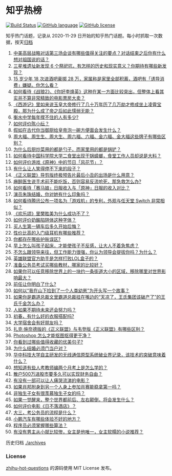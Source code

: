 # 知乎热榜
[![Build Status](https://github.com/ToWeLong/zhihu-hot-questions/workflows/CI/badge.svg)](https://github.com/ToWeLong/zhihu-hot-questions/actions)
[![GitHub language](https://img.shields.io/badge/language-golang-orange.svg)](https://golang.org/)
[![GitHub license](https://img.shields.io/github/license/ToWeLong/zhihu-hot-questions)](https://github.com/ToWeLong/zhihu-hot-questions/blob/main/LICENSE)

知乎热门话题，记录从 2020-11-29 日开始的知乎热门话题。每小时抓取一次数据，按天[归档](./archives)

<!-- BEGIN -->

1. [中美高层战略对话第三场会谈有哪些值得关注的要点？对话结束之后你有什么想对祖国说的话？](https://www.zhihu.com/question/450288982)
1. [三星堆遗址新发现 6 个祭祀坑，有怎样的历史和现实意义？你期待有哪些新发现？](https://www.zhihu.com/question/450138202)
1. [15 岁少年 18 次进酒吧豪掷 28 万，家属称是家里全部积蓄，酒吧有「诱导消费」嫌疑。你怎么看？](https://www.zhihu.com/question/450132745)
1. [如何看待《战狼2》、《你好李焕英》这种在某一方面比较突出，但整体上看其实并不算非常精致的电影票房大卖？](https://www.zhihu.com/question/449802075)
1. [《西游记》里如来说玉皇大帝修行了几十万年历了几万劫才修成坐上凌霄宝殿，那为什么成了帝之后如此懦弱无能？](https://www.zhihu.com/question/21542039)
1. [衡水中学每年撑不住的人有多少?](https://www.zhihu.com/question/398309980)
1. [如何评价陈小纭？](https://www.zhihu.com/question/301856741)
1. [假如在古代你当御厨给皇帝泡一碗方便面会发生什么？](https://www.zhihu.com/question/396487713)
1. [周大福、周生生、周大生、周六福、六福、金六福、金大福这些牌子有哪些区别？](https://www.zhihu.com/question/32209352)
1. [为什么后厨炒菜用的都是勺子，而家里用的都是锅铲？](https://www.zhihu.com/question/449212284)
1. [如何看待中国科学院大学二食堂出现干锅蟑螂，食堂工作人员却说是大料？](https://www.zhihu.com/question/450208993)
1. [如何评价游戏《原神》中的节日「风花节」？](https://www.zhihu.com/question/449818663)
1. [有什么让人笑得停不下来的段子？](https://www.zhihu.com/question/442478358)
1. [《正义联盟》导剪版终极预告片最后小丑的出场是什么用意？](https://www.zhihu.com/question/444463550)
1. [麻醉医生说手术前不能吃饭，否则容易反流呛死，那急救怎么办?](https://www.zhihu.com/question/446657925)
1. [如何看待「赛马娘」日服收入与「原神」日服的收入对比？](https://www.zhihu.com/question/449984351)
1. [演员朱珠结婚，你对她有什么印象吗？](https://www.zhihu.com/question/450031458)
1. [如何看待腾讯公布一项名为「游戏机」的专利，外观与任天堂 Switch 非常相似？](https://www.zhihu.com/question/450180212)
1. [《欢乐颂》里樊胜美为什么成功不了？](https://www.zhihu.com/question/44713226)
1. [如何评价奶酪陷阱体这种字体？](https://www.zhihu.com/question/444715076)
1. [买人生第一辆车后多久开始后悔？](https://www.zhihu.com/question/354985985)
1. [性价比高的入门级耳机有哪些推荐？](https://www.zhihu.com/question/51811329)
1. [你都存在哪些护肤误区?](https://www.zhihu.com/question/439440398)
1. [早上怎么叫孩子起床，才能使孩子不反感，让大人不着急焦虑？](https://www.zhihu.com/question/449590499)
1. [不怎么跟领导来往，但工作能力很强，你认为领导会提拔你吗？为什么？](https://www.zhihu.com/question/365265081)
1. [英雄联盟官方助手是怎样打败LOL盒子的？](https://www.zhihu.com/question/28028374)
1. [准备公务员考试买哪些教材，哪家的比较好？](https://www.zhihu.com/question/268343163)
1. [如果你可以任意移除世界上的一块约一条街道大小的区域，移除哪里对世界影响最大？](https://www.zhihu.com/question/442291526)
1. [前任让你明白了什么?](https://www.zhihu.com/question/404611519)
1. [如何以“我在山下捡到了一个人类幼崽”为开头写一个故事？](https://www.zhihu.com/question/442497261)
1. [如果你是霸道总裁文里霸道总裁挂在嘴边的“天凉了，王氏集团该破产了”的王氏千金怎么办？](https://www.zhihu.com/question/408494360)
1. [人如果不期待未来还会努力吗？](https://www.zhihu.com/question/449544374)
1. [初春，有什么好的衣服搭配吗?](https://www.zhihu.com/question/378937840)
1. [大学宿舍会有好朋友吗？](https://www.zhihu.com/question/449657591)
1. [扎克·施奈德版的《正义联盟》与韦登版《正义联盟》有哪些区别？](https://www.zhihu.com/question/449872864)
1. [Photoshop 怎么才能抠图抠得更干净？](https://www.zhihu.com/question/19856382)
1. [你看到过哪些值得收藏的优美句子?](https://www.zhihu.com/question/445888693)
1. [为什么结婚必须门当户对？](https://www.zhihu.com/question/440580780)
1. [华中科技大学自主研发的无线通信原型系统破业界记录，该技术的突破意味着什么？](https://www.zhihu.com/question/449657531)
1. [想知道有些人考教师编两个月考上是怎么学的？](https://www.zhihu.com/question/323491093)
1. [散户500万进股市要多久可以实现财务自由？](https://www.zhihu.com/question/449246881)
1. [有没有一部可以让人痛哭流涕的电影？](https://www.zhihu.com/question/343259251)
1. [如果肖邦附身到另一个人身上参加肖赛能稳拿第一吗？](https://www.zhihu.com/question/447861925)
1. [非独生子女有很羡慕独生子女的吗？](https://www.zhihu.com/question/305874628)
1. [如果一觉醒来，整个世界都前后、左右颠倒，将会发生什么？](https://www.zhihu.com/question/450236439)
1. [如何评价电影《日不落酒店》？](https://www.zhihu.com/question/298672503)
1. [大三，考公务员的流程是什么？](https://www.zhihu.com/question/421404115)
1. [小鹏汽车有哪些体验不好的地方？](https://www.zhihu.com/question/447337379)
1. [程序员必须掌握哪些算法？](https://www.zhihu.com/question/23148377)
1. [有没有男主从小就比较惨，女主是他唯一，女主软糯的小说推荐？](https://www.zhihu.com/question/367208961)

<!-- END -->

历史归档 [./archives](./archives)


### License
[zhihu-hot-questions](https://github.com/towelong/zhihu-hot-questions) 的源码使用 MIT License 发布。
